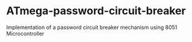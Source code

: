 # ATmega-password-circuit-breaker
Implementation of a password circuit breaker mechanism using 8051 Microcontroller

[](./Images/circuit_diagram)
